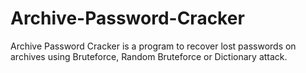 # Archive-Password-Cracker
Archive Password Cracker is a program to recover lost passwords on archives using Bruteforce, Random Bruteforce or Dictionary attack.
